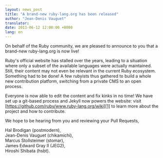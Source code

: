 ```yaml
---
layout: news_post
title: "A brand-new ruby-lang.org has been released"
author: "Jean-Denis Vauguet"
translator:
date: 2013-06-12 12:00:00 +0000
lang: en
---
```


On behalf of the Ruby community, we are pleased to announce to you that
a brand-new ruby-lang.org is now live!

Ruby's official website has stalled over the years, leading to a situation
where only a subset of the available languages were actually maintained.
Still, their content may not even be relevant in the current Ruby ecosystem.
Something had to be done! A few rubyists thus gathered to build a whole new
contribution platform, switching from a private CMS to an open process.

Everyone is now able to edit the content and fix kinks in no time!
We have set up a git-based process and Jekyll now powers the website:
visit [https://github.com/ruby/www.ruby-lang.org/wiki][1] to learn more
about the project and how to contribute.

We hope to be hearing from you and reviewing your Pull Requests,

Hal Brodigan (postmodern),<br />
Jean-Denis Vauguet (chikamichi),<br />
Marcus Stollsteimer (stomar),<br />
James Edward Gray II (JEG2),<br />
Hiroshi Shibata (hsbt).


[1]: https://github.com/ruby/www.ruby-lang.org/wiki
